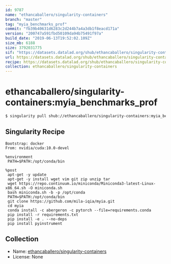 ```yaml
---
id: 9787
name: "ethancaballero/singularity-containers"
branch: "master"
tag: "myia_benchmarks_prof"
commit: "fb39b40631d6283c2d244b7a4a3db1f8eacd171a"
version: "200747a591fbd50109da94b75491f97a"
build_date: "2019-06-13T19:52:02.109Z"
size_mb: 6188
size: 3792031775
sif: "https://datasets.datalad.org/shub/ethancaballero/singularity-containers/myia_benchmarks_prof/2019-06-13-fb39b406-200747a5/200747a591fbd50109da94b75491f97a.simg"
url: https://datasets.datalad.org/shub/ethancaballero/singularity-containers/myia_benchmarks_prof/2019-06-13-fb39b406-200747a5/
recipe: https://datasets.datalad.org/shub/ethancaballero/singularity-containers/myia_benchmarks_prof/2019-06-13-fb39b406-200747a5/Singularity
collection: ethancaballero/singularity-containers
---
```


# ethancaballero/singularity-containers:myia_benchmarks_prof

```bash
$ singularity pull shub://ethancaballero/singularity-containers:myia_benchmarks_prof
```

## Singularity Recipe

```singularity
Bootstrap: docker
From: nvidia/cuda:10.0-devel

%environment
 PATH=$PATH:/opt/conda/bin

%post
 apt-get -y update
 apt-get -y install wget vim git zip unzip tar
 wget https://repo.continuum.io/miniconda/Miniconda3-latest-Linux-x86_64.sh -O miniconda.sh
 bash miniconda.sh -b -p /opt/conda
 PATH=$PATH:/opt/conda/bin
 git clone https://github.com/mila-iqia/myia.git
 cd myia
 conda install -c abergeron -c pytorch --file=requirements.conda
 pip install -r requirements.txt
 pip install -e . --no-deps
 pip install pyinstrument
```

## Collection

 - Name: [ethancaballero/singularity-containers](https://github.com/ethancaballero/singularity-containers)
 - License: None

